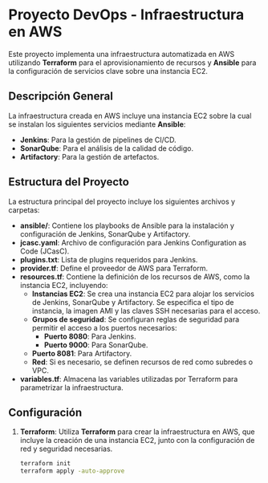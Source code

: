 # Proyecto DevOps - Infraestructura en AWS

Este proyecto implementa una infraestructura automatizada en AWS utilizando **Terraform** para el aprovisionamiento de recursos y **Ansible** para la configuración de servicios clave sobre una instancia EC2.

## Descripción General

La infraestructura creada en AWS incluye una instancia EC2 sobre la cual se instalan los siguientes servicios mediante **Ansible**:

- **Jenkins**: Para la gestión de pipelines de CI/CD.
- **SonarQube**: Para el análisis de la calidad de código.
- **Artifactory**: Para la gestión de artefactos.

## Estructura del Proyecto

La estructura principal del proyecto incluye los siguientes archivos y carpetas:

- **ansible/**: Contiene los playbooks de Ansible para la instalación y configuración de Jenkins, SonarQube y Artifactory.
- **jcasc.yaml**: Archivo de configuración para Jenkins Configuration as Code (JCasC).
- **plugins.txt**: Lista de plugins requeridos para Jenkins.
- **provider.tf**: Define el proveedor de AWS para Terraform.
- **resources.tf**: Contiene la definición de los recursos de AWS, como la instancia EC2, incluyendo:
    - **Instancias EC2**: Se crea una instancia EC2 para alojar los servicios de Jenkins, SonarQube y Artifactory. Se especifica el tipo de instancia, la imagen AMI y las claves SSH necesarias para el acceso.
    - **Grupos de seguridad**: Se configuran reglas de seguridad para permitir el acceso a los puertos necesarios:
        - **Puerto 8080**: Para Jenkins.
        - **Puerto 9000**: Para SonarQube.
    - **Puerto 8081**: Para Artifactory.
    - **Red**: Si es necesario, se definen recursos de red como subredes o VPC.
- **variables.tf**: Almacena las variables utilizadas por Terraform para parametrizar la infraestructura.

## Configuración

1. **Terraform**: Utiliza **Terraform** para crear la infraestructura en AWS, que incluye la creación de una instancia EC2, junto con la configuración de red y seguridad necesarias.

   ```bash
   terraform init
   terraform apply -auto-approve
